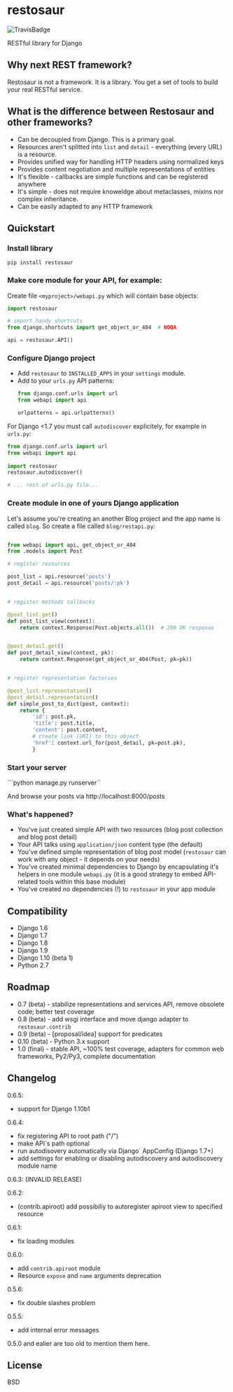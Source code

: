 # restosaur

![TravisBadge](https://travis-ci.org/marcinn/restosaur.svg?branch=master)


RESTful library for Django


## Why next REST framework?

Restosaur is not a framework. It is a library.
You get a set of tools to build your real RESTful service.


## What is the difference between Restosaur and other frameworks?

  * Can be decoupled from Django. This is a primary goal.
  * Resources aren't splitted into `list` and `detail` - everything (every URL) is a resource.
  * Provides unified way for handling HTTP headers using normalized keys
  * Provides content negotiation and multiple representations of entities
  * It's flexible - callbacks are simple functions and can be registered anywhere
  * It's simple - does not require knoweldge about metaclasses, mixins nor complex inheritance.
  * Can be easily adapted to any HTTP framework


## Quickstart

### Install library

```pip install restosaur```

### Make core module for your API, for example:

Create file `<myproject>/webapi.py` which will contain base objects:

```python
import restosaur

# import handy shortcuts
from django.shortcuts import get_object_or_404  # NOQA

api = restosaur.API()
```

### Configure Django project

  * Add `restosaur` to `INSTALLED_APPS` in your `settings` module.
  * Add to your `urls.py` API patterns:
    ```python
    from django.conf.urls import url
    from webapi import api
    
    urlpatterns = api.urlpatterns()
    ```

For Django <1.7 you must call `autodiscover` explicitely, for example in `urls.py`:

```python
from django.conf.urls import url
from webapi import api
 
import restosaur
restosaur.autodiscover()

# ... rest of urls.py file...
```

### Create module in one of yours Django application

Let's assume you're creating an another Blog project and the app name is called `blog`.
So create a file called `blog/restapi.py`:

```python

from webapi import api, get_object_or_404
from .models import Post

# register resources

post_list = api.resource('posts')
post_detail = api.resource('posts/:pk')


# register methods callbacks 

@post_list.get()
def post_list_view(context):
    return context.Response(Post.objects.all())  # 200 OK response


@post_detail.get()
def post_detail_view(context, pk):
    return context.Response(get_object_or_404(Post, pk=pk))


# register representation factories

@post_list.representation()
@post_detail.representation()
def simple_post_to_dict(post, context):
    return {
        'id': post.pk,
        'title': post.title,
        'content': post.content,
        # create link (URI) to this object
        'href': context.url_for(post_detail, pk=post.pk),
        }
```

### Start your server

```python manage.py runserver``

And browse your posts via http://localhost:8000/posts

### What's happened?

* You've just created simple API with two resources (blog post collection and blog post detail)
* Your API talks using `application/json` content type (the default)
* You've defined simple representation of blog post model (`restosaur` can work with any object - it depends on your needs)
* You've created minimal dependencies to Django by encapsulating it's helpers in one module `webapi.py` (it is a good strategy to embed API-related tools within this base module)
* You've created no dependencies (!) to `restosaur` in your app module


## Compatibility

* Django 1.6
* Django 1.7
* Django 1.8
* Django 1.9
* Django 1.10 (beta 1)
* Python 2.7

## Roadmap

* 0.7 (beta) - stabilize representations and services API, remove obsolete code; better test coverage
* 0.8 (beta) - add wsgi interface and move django adapter to `restosaur.contrib`
* 0.9 (beta) - [proposal/idea] support for predicates
* 0.10 (beta) - Python 3.x support
* 1.0 (final) - stable API, ~100% test coverage, adapters for common web frameworks, Py2/Py3, complete documentation

## Changelog

0.6.5:
 * support for Django 1.10b1

0.6.4: 
 * fix registering API to root path ("/")
 * make API`s path optional
 * run autodisovery automatically via Django` AppConfig (Django 1.7+)
 * add settings for enabling or disabling autodiscovery and autodiscovery module name
 
0.6.3:
 (INVALID RELEASE)
 
0.6.2:
 * (contrib.apiroot) add possibiliy to autoregister apiroot view to specified resource
 
0.6.1:
 * fix loading modules
 
0.6.0:
 * add `contrib.apiroot` module
 * Resource `expose` and `name` arguments deprecation 

0.5.6:
 * fix double slashes problem
 
0.5.5:
 * add internal error messages

0.5.0 and ealier are too old to mention them here.

## License

BSD
